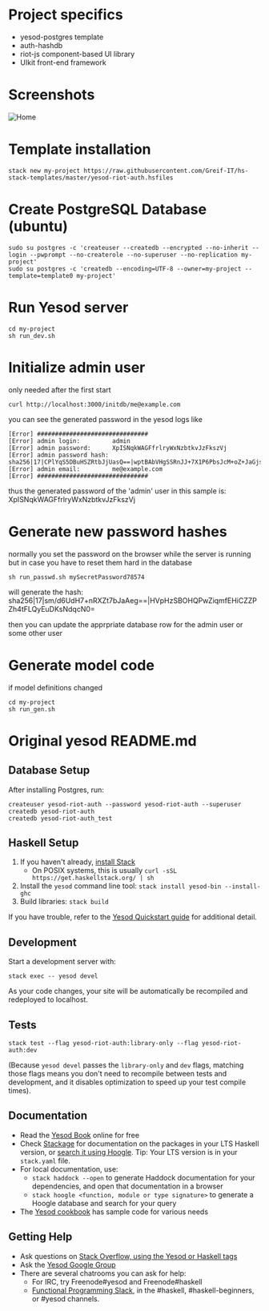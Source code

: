 # Project specifics
   - yesod-postgres template
   - auth-hashdb
   - riot-js component-based UI library
   - UIkit front-end framework

# Screenshots

![Home](../screenshots/home.png)


# Template installation
```
stack new my-project https://raw.githubusercontent.com/Greif-IT/hs-stack-templates/master/yesod-riot-auth.hsfiles
```

# Create PostgreSQL Database (ubuntu)
```
sudo su postgres -c 'createuser --createdb --encrypted --no-inherit --login --pwprompt --no-createrole --no-superuser --no-replication my-project'
sudo su postgres -c 'createdb --encoding=UTF-8 --owner=my-project --template=template0 my-project'
```

# Run Yesod server
```
cd my-project
sh run_dev.sh
```
# Initialize admin user
only needed after the first start
```
curl http://localhost:3000/initdb/me@example.com
```

you can see the generated password in the yesod logs like
```
[Error] ###############################
[Error] admin login:         admin
[Error] admin password:      XpISNqkWAGFfrlryWxNzbtkvJzFkszVj
[Error] admin password hash: sha256|17|CPlYqS5DBuHSZRtbJjUasQ==|wptBAbVHgSSRnJJ+7X1P6PbsJcM+oZ+JaGjs1xVNJns=
[Error] admin email:         me@example.com
[Error] ###############################
```
thus the generated password of the 'admin' user in this sample is: XpISNqkWAGFfrlryWxNzbtkvJzFkszVj

# Generate new password hashes
normally you set the password on the browser while the server is running
but in case you have to reset them hard in the database
```
sh run_passwd.sh mySecretPassword78574
```

will generate the hash: sha256|17|sm/d6UdH7+nRXZt7bJaAeg==|HVpHzSBOHQPwZiqmfEHiCZZPZh4tFLQyEuDKsNdqcN0=

then you can update the apprpriate database row for the admin user or some other user

# Generate model code
if model definitions changed
```
cd my-project
sh run_gen.sh
```

# Original yesod README.md

## Database Setup

After installing Postgres, run:

```
createuser yesod-riot-auth --password yesod-riot-auth --superuser
createdb yesod-riot-auth
createdb yesod-riot-auth_test
```

## Haskell Setup

1. If you haven't already, [install Stack](https://haskell-lang.org/get-started)
	* On POSIX systems, this is usually `curl -sSL https://get.haskellstack.org/ | sh`
2. Install the `yesod` command line tool: `stack install yesod-bin --install-ghc`
3. Build libraries: `stack build`

If you have trouble, refer to the [Yesod Quickstart guide](https://www.yesodweb.com/page/quickstart) for additional detail.

## Development

Start a development server with:

```
stack exec -- yesod devel
```

As your code changes, your site will be automatically be recompiled and redeployed to localhost.

## Tests

```
stack test --flag yesod-riot-auth:library-only --flag yesod-riot-auth:dev
```

(Because `yesod devel` passes the `library-only` and `dev` flags, matching those flags means you don't need to recompile between tests and development, and it disables optimization to speed up your test compile times).

## Documentation

* Read the [Yesod Book](https://www.yesodweb.com/book) online for free
* Check [Stackage](http://stackage.org/) for documentation on the packages in your LTS Haskell version, or [search it using Hoogle](https://www.stackage.org/lts/hoogle?q=). Tip: Your LTS version is in your `stack.yaml` file.
* For local documentation, use:
	* `stack haddock --open` to generate Haddock documentation for your dependencies, and open that documentation in a browser
	* `stack hoogle <function, module or type signature>` to generate a Hoogle database and search for your query
* The [Yesod cookbook](https://github.com/yesodweb/yesod-cookbook) has sample code for various needs

## Getting Help

* Ask questions on [Stack Overflow, using the Yesod or Haskell tags](https://stackoverflow.com/questions/tagged/yesod+haskell)
* Ask the [Yesod Google Group](https://groups.google.com/forum/#!forum/yesodweb)
* There are several chatrooms you can ask for help:
	* For IRC, try Freenode#yesod and Freenode#haskell
	* [Functional Programming Slack](https://fpchat-invite.herokuapp.com/), in the #haskell, #haskell-beginners, or #yesod channels.

